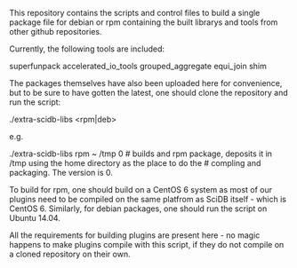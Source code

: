 This repository contains the scripts and control files to build a single package file for debian or rpm containing the built librarys and tools from other github repositories.

Currently, the following tools are included:

superfunpack
accelerated_io_tools
grouped_aggregate
equi_join
shim

The packages themselves have also been uploaded here for convenience, but to be sure to have gotten the latest, one should clone the repository and run the script:

./extra-scidb-libs <rpm|deb> <working dir> <result dir> <pkg ver>

e.g.

./extra-scidb-libs rpm ~ /tmp 0  # builds and rpm package, deposits it in /tmp using the home directory as the place to do the 
                                 # compling and packaging.  The version is 0.

To build for rpm, one should build on a CentOS 6 system as most of our plugins need to be compiled on the same platfrom as SciDB itself - which is CentOS 6.
Similarly, for debian packages, one should run the script on Ubuntu 14.04.

All the requirements for building plugins are present here - no magic happens to make plugins compile with this script, if they do not compile on a cloned repository on their own.

